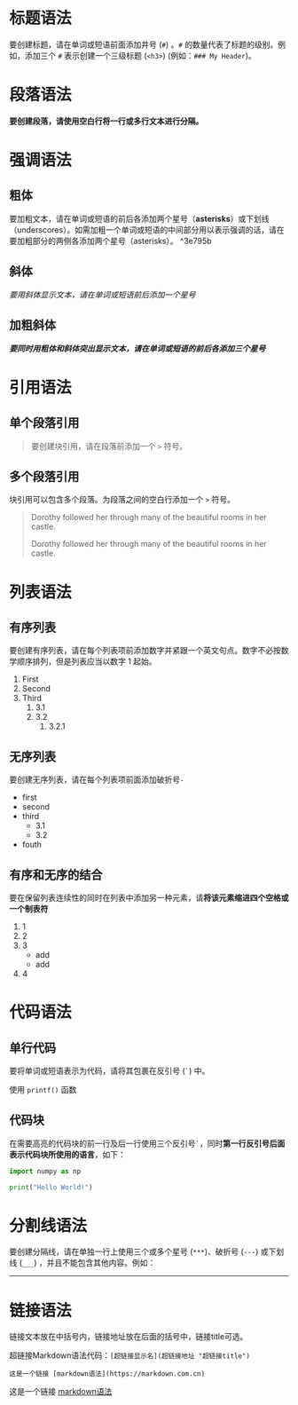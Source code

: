 # 标题语法

要创建标题，请在单词或短语前面添加井号 (`#`) 。`#` 的数量代表了标题的级别。例如，添加三个 `#` 表示创建一个三级标题 (`<h3>`) (例如：`### My Header`)。

# 段落语法

**要创建段落，请使用空白行将一行或多行文本进行分隔。**

# 强调语法

## 粗体

要加粗文本，请在单词或短语的前后各添加两个星号（**asterisks**）或下划线（underscores）。如需加粗一个单词或短语的中间部分用以表示强调的话，请在要加粗部分的两侧各添加两个星号（asterisks）。 ^3e795b

## 斜体

*要用斜体显示文本，请在单词或短语前后添加一个星号*

## 加粗斜体

***要同时用粗体和斜体突出显示文本，请在单词或短语的前后各添加三个星号***

# 引用语法

## 单个段落引用

>要创建块引用，请在段落前添加一个 `>` 符号。

## 多个段落引用

块引用可以包含多个段落。为段落之间的空白行添加一个 `>` 符号。

>Dorothy followed her through many of the beautiful rooms in her castle.
>
>Dorothy followed her through many of the beautiful rooms in her castle.


# 列表语法

## 有序列表

要创建有序列表，请在每个列表项前添加数字并紧跟一个英文句点。数字不必按数学顺序排列，但是列表应当以数字 1 起始。

1. First
2. Second
3. Third
	1. 3.1
	2. 3.2
		1. 3.2.1

## 无序列表

要创建无序列表，请在每个列表项前面添加破折号`-`

- first
- second
- third
	- 3.1
	- 3.2
- fouth

## 有序和无序的结合

要在保留列表连续性的同时在列表中添加另一种元素，请**将该元素缩进四个空格或一个制表符**

1. 1
2. 2
3. 3
	- add
	- add
4. 4

# 代码语法

## 单行代码

要将单词或短语表示为代码，请将其包裹在反引号 (`` ` ``) 中。

使用 `printf()` 函数

## 代码块

在需要高亮的代码块的前一行及后一行使用三个反引号`` ` ``，同时**第一行反引号后面表示代码块所使用的语言**，如下：

```python
import numpy as np

print("Hello World!")
```

# 分割线语法

要创建分隔线，请在单独一行上使用三个或多个星号 (`***`)、破折号 (`---`) 或下划线 (`___`) ，并且不能包含其他内容。例如：

---

# 链接语法

链接文本放在中括号内，链接地址放在后面的括号中，链接title可选。

超链接Markdown语法代码：`[超链接显示名](超链接地址 "超链接title")`
```
这是一个链接 [markdown语法](https://markdown.com.cn)
```
这是一个链接 [markdown语法](https://markdown.com.cn)



